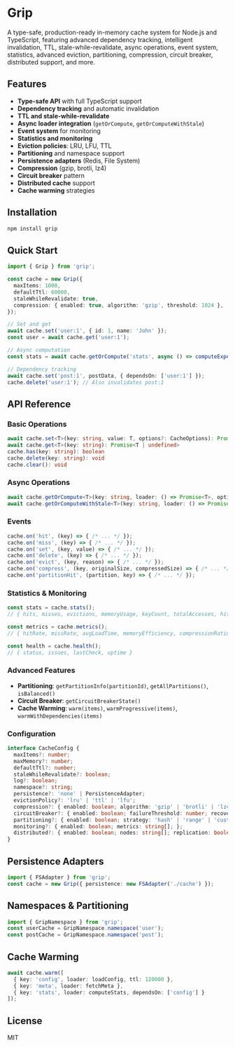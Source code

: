 # Grip

A type-safe, production-ready in-memory cache system for Node.js and TypeScript, featuring advanced dependency tracking, intelligent invalidation, TTL, stale-while-revalidate, async operations, event system, statistics, advanced eviction, partitioning, compression, circuit breaker, distributed support, and more.

## Features

- **Type-safe API** with full TypeScript support
- **Dependency tracking** and automatic invalidation
- **TTL and stale-while-revalidate**
- **Async loader integration** (`getOrCompute`, `getOrComputeWithStale`)
- **Event system** for monitoring
- **Statistics and monitoring**
- **Eviction policies**: LRU, LFU, TTL
- **Partitioning** and namespace support
- **Persistence adapters** (Redis, File System)
- **Compression** (gzip, brotli, lz4)
- **Circuit breaker** pattern
- **Distributed cache** support
- **Cache warming** strategies

## Installation

```bash
npm install grip
```

## Quick Start

```typescript
import { Grip } from 'grip';

const cache = new Grip({
  maxItems: 1000,
  defaultTtl: 60000,
  staleWhileRevalidate: true,
  compression: { enabled: true, algorithm: 'gzip', threshold: 1024 },
});

// Set and get
await cache.set('user:1', { id: 1, name: 'John' });
const user = await cache.get('user:1');

// Async computation
const stats = await cache.getOrCompute('stats', async () => computeExpensiveStats(), { ttl: 30000 });

// Dependency tracking
await cache.set('post:1', postData, { dependsOn: ['user:1'] });
cache.delete('user:1'); // Also invalidates post:1
```

## API Reference

### Basic Operations

```typescript
await cache.set<T>(key: string, value: T, options?: CacheOptions): Promise<void>
await cache.get<T>(key: string): Promise<T | undefined>
cache.has(key: string): boolean
cache.delete(key: string): void
cache.clear(): void
```

### Async Operations

```typescript
await cache.getOrCompute<T>(key: string, loader: () => Promise<T>, options?: CacheOptions): Promise<T>
await cache.getOrComputeWithStale<T>(key: string, loader: () => Promise<T>, options?: CacheOptions): Promise<T>
```

### Events

```typescript
cache.on('hit', (key) => { /* ... */ });
cache.on('miss', (key) => { /* ... */ });
cache.on('set', (key, value) => { /* ... */ });
cache.on('delete', (key) => { /* ... */ });
cache.on('evict', (key, reason) => { /* ... */ });
cache.on('compress', (key, originalSize, compressedSize) => { /* ... */ });
cache.on('partitionHit', (partition, key) => { /* ... */ });
```

### Statistics & Monitoring

```typescript
const stats = cache.stats();
// { hits, misses, evictions, memoryUsage, keyCount, totalAccesses, hitRate, missRate, avgLoadTime, compressionRatio }

const metrics = cache.metrics();
// { hitRate, missRate, avgLoadTime, memoryEfficiency, compressionRatio, circuitBreakerTrips, partitionDistribution }

const health = cache.health();
// { status, issues, lastCheck, uptime }
```

### Advanced Features

- **Partitioning**: `getPartitionInfo(partitionId)`, `getAllPartitions()`, `isBalanced()`
- **Circuit Breaker**: `getCircuitBreakerState()`
- **Cache Warming**: `warm(items)`, `warmProgressive(items)`, `warmWithDependencies(items)`

### Configuration

```typescript
interface CacheConfig {
  maxItems?: number;
  maxMemory?: number;
  defaultTtl?: number;
  staleWhileRevalidate?: boolean;
  log?: boolean;
  namespace?: string;
  persistence?: 'none' | PersistenceAdapter;
  evictionPolicy?: 'lru' | 'ttl' | 'lfu';
  compression?: { enabled: boolean; algorithm: 'gzip' | 'brotli' | 'lz4'; threshold: number; };
  circuitBreaker?: { enabled: boolean; failureThreshold: number; recoveryTimeout: number; };
  partitioning?: { enabled: boolean; strategy: 'hash' | 'range' | 'custom'; partitions: number; };
  monitoring?: { enabled: boolean; metrics: string[]; };
  distributed?: { enabled: boolean; nodes: string[]; replication: boolean; consistency: 'eventual' | 'strong'; partitionStrategy: string; };
}
```

## Persistence Adapters

```typescript
import { FSAdapter } from 'grip';
const cache = new Grip({ persistence: new FSAdapter('./cache') });
```

## Namespaces & Partitioning

```typescript
import { GripNamespace } from 'grip';
const userCache = GripNamespace.namespace('user');
const postCache = GripNamespace.namespace('post');
```

## Cache Warming

```typescript
await cache.warm([
  { key: 'config', loader: loadConfig, ttl: 120000 },
  { key: 'meta', loader: fetchMeta },
  { key: 'stats', loader: computeStats, dependsOn: ['config'] }
]);
```

## License

MIT 